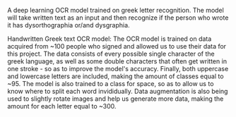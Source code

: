 A deep learning OCR model trained on greek letter recognition.
The model will take written text as an input and then recognize 
if the person who wrote it has dysorthographia or/and dysgraphia.

Handwritten Greek text OCR model: 
The OCR model is trained on data acquired from ~100 people who
signed and allowed us to use their data for this project. The
data consists of every possible single character of the greek 
language, as well as some double characters that often get written
in one stroke - so as to improve the model's accuracy. Finally,
both uppercase and lowercase letters are included, making the 
amount of classes equal to ~95.
The model is also trained to a class for space, so as to allow
us to know where to split each word invididually.
Data augmentation is also being used to slightly rotate images
and help us generate more data, making the amount for each
letter equal to ~300.
